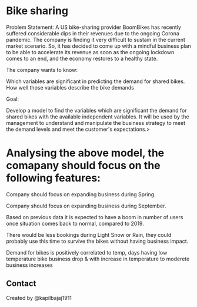 # Bike sharing


Problem Statement:
A US bike-sharing provider BoomBikes has recently suffered considerable dips in their revenues due to the ongoing Corona pandemic. The company is finding it very difficult to sustain in the current market scenario. So, it has decided to come up with a mindful business plan to be able to accelerate its revenue as soon as the ongoing lockdown comes to an end, and the economy restores to a healthy state. 

The company wants to know:

Which variables are significant in predicting the demand for shared bikes.
How well those variables describe the bike demands

Goal:

Develop a model to find the variables which are significant the demand for shared bikes with the available independent variables.
It will be used by the management to understand and manipulate the business strategy to meet the demand levels and meet the customer's expectations.>

# Analysing the above model, the comapany should focus on the following features:

Company should focus on expanding business during Spring.

Company should focus on expanding business during September.

Based on previous data it is expected to have a boom in number of users once situation comes back to normal, compared to 2019.

There would be less bookings during Light Snow or Rain, they could probably use this time to survive the bikes without having business impact.

Demand for bikes is positively correlated to temp, days having low temperature  bike business drop & with increase in temperature to moderete business increases


## Contact
Created by @kapilbajaj1911

